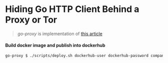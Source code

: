 # Hiding Go HTTP Client Behind a Proxy or Tor

> _go-proxy_ is implementation of [this article](https://medium.com/@tufin/how-to-use-a-proxy-with-go-http-client-cfc485e9f342)


#### Build docker image and publish into dockerhub
```bash
go-proxy $ ./scripts/deploy.sh dockerhub-user dockerhub-password company repo version
```

